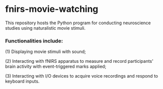# fnirs-movie-watching

This repository hosts the Python program for conducting neuroscience studies using naturalistic movie stimuli.

### Functionalities include:

(1) Displaying movie stimuli with sound;

(2) Interacting with fNIRS apparatus to measure and record participants' brain activity with event-triggered marks applied;

(3) Interacting with I/O devices to acquire voice recordings and respond to keyboard inputs.
